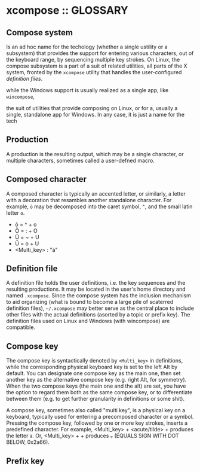 # xcompose :: GLOSSARY


## Compose system
Is an ad hoc name for the techology (whether a single ustility or a subsystem) that provides the support for entering various characters, out of the keyboard range, by sequencing multiple key strokes. On Linux, the compose subsystem is a part of a suit of related utilities, all parts of the X system, fronted by the `xcompose` utility that handles the user-configured *definition files*.

while the Windows support is usually realized as a single app, like `wincompose`, 

the suit of utilities that provide composing on Linux, or for a, usually a single, standalone app for Windows. In any case, it is just a name for the tech 


## Production
A production is the resulting output, which may be a single character, or multiple characters, sometimes called a user-defned macro.

## Composed character
A composed character is typically an accented letter, or similarly, a letter with a decoration that resambles another standalone character. For example, `ô` may be decomposed into the caret symbol, `^`, and the small latin letter `o`.

- ô = ^ + o
- Ö = : + O
- Ũ = ~ + U
- Ů = o + U
- <Multi_key> <acute> <a> : "à"

## Definition file
A definition file holds the user definitions, i.e. the key sequences and the resulting productions. It may be located in the user's home directory and named `.xcompose`. Since the compose system has the inclusion mechanism to aid organizing (what is bound to become a large pile of scaterred definition files), `~/.xcompose` may better serve as the central place to include other files with the actual definitions (asorted by a topic or prefix key). The definition files used on Linux and Windows (with wincompose) are compatible.

## Compose key
The compose key is syntactically denoted by `<Multi_key>` in definitions, while the corresponding physical keyboard key is set to the left Alt by default. You can designate one compose key as the main one, then set another key as the alternative compose key (e.g. right Alt, for symmetry). When the two compose keys (the main one and the alt) are set, you have the option to regard them both as the same compose key, or to differentiate between them (e.g. to get further granularity in definitions or some shit).

A compose key, sometimes also called "multi key", is a physical key on a keyboard, typically used for entering a precomposed character or a symbol. Pressing the compose key, followed by one or more key strokes, inserts a predefined character. For example, <Multi_key> + <acute/tilde> + <a> produces the letter `à`. Or, <Multi_key> + <period> + <equals> produces `⩦` (EQUALS SIGN WITH DOT BELOW, 0x2a66).


## Prefix key

